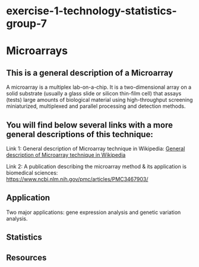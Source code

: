 # exercise-1-technology-statistics-group-7


# Microarrays

## This is a general description of a Microarray 

A microarray is a multiplex lab-on-a-chip. It is a two-dimensional array on a solid substrate (usually a glass slide or silicon thin-film cell) that assays (tests) large amounts of biological material using high-throughput screening miniaturized, multiplexed and parallel processing and detection methods. 


## You will find below several links with a more general descriptions of this technique: 

Link 1: General description of Microarray technique in Wikipedia: 
[General description of Microarray technique in Wikipedia](https://en.wikipedia.org/wiki/Microarray)

Link 2: A publication describing the microarray method & its application is biomedical sciences: 
https://www.ncbi.nlm.nih.gov/pmc/articles/PMC3467903/ 


## Application

Two major applications: gene expression analysis and genetic variation analysis.

## Statistics

## Resources

